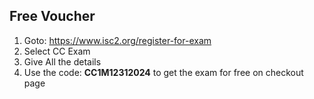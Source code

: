 
## Free Voucher
1. Goto: https://www.isc2.org/register-for-exam 
2. Select CC Exam
3. Give All the details
4. Use the code: **CC1M12312024** to get the exam for free on checkout page